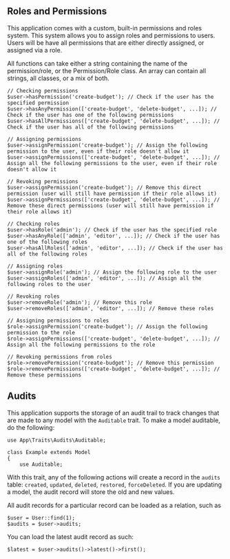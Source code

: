 ## Roles and Permissions

This application comes with a custom, built-in permissions and roles system. This system allows you to assign roles and permissions to users. Users will be have all permissions that are either directly assigned, or assigned via a role.

All functions can take either a string containing the name of the permission/role, or the Permission/Role class. An array can contain all strings, all classes, or a mix of both.

```
// Checking permissions
$user->hasPermission('create-budget'); // Check if the user has the specified permission
$user->hasAnyPermission(['create-budget', 'delete-budget', ...]); // Check if the user has one of the following permissions
$user->hasAllPermissions(['create-budget', 'delete-budget', ...]); // Check if the user has all of the following permissions

// Assigning permissions
$user->assignPermission('create-budget'); // Assign the following permission to the user, even if their role doesn't allow it
$user->assignPermissions(['create-budget', 'delete-budget', ...]); // Assign all the following permissions to the user, even if their role doesn't allow it

// Revoking permissions
$user->assignPermission('create-budget'); // Remove this direct permission (user will still have permission if their role allows it)
$user->assignPermissions(['create-budget', 'delete-budget', ...]); // Remove these direct permissions (user will still have permission if their role allows it)

// Checking roles
$user->hasRole('admin'); // Check if the user has the specified role
$user->hasAnyRole(['admin', 'editor', ...]); // Check if the user has one of the following roles
$user->hasAllRoles(['admin', 'editor', ...]); // Check if the user has all of the following roles

// Assigning roles
$user->assignRole('admin'); // Assign the following role to the user
$user->assignRoles(['admin', 'editor', ...]); // Assign all the following roles to the user

// Revoking roles
$user->removeRole('admin'); // Remove this role
$user->removeRoles(['admin', 'editor', ...]); // Remove these roles

// Assigning permissions to roles
$role->assignPermission('create-budget'); // Assign the following permission to the role
$role->assignPermissions(['create-budget', 'delete-budget', ...]); // Assign all the following permissions to the role

// Revoking permissions from roles
$role->removePermission('create-budget'); // Remove this permission
$role->removePermissions(['create-budget', 'delete-budget', ...]); // Remove these permissions
```

## Audits

This application supports the storage of an audit trail to track changes that are made to any model with the `Auditable` trait. To make a model auditable, do the following:

```
use App\Traits\Audits\Auditable;

class Example extends Model
{
    use Auditable;
```

With this trait, any of the following actions will create a record in the `audits` table: `created`, `updated`, `deleted`, `restored`, `forceDeleted`. If you are updating a model, the audit record will store the old and new values.

All audit records for a particular record can be loaded as a relation, such as

```
$user = User::find(1);
$audits = $user->audits;
```

You can load the latest audit record as such:

```
$latest = $user->audits()->latest()->first();
```
